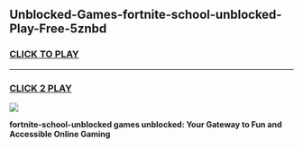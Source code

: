 
## Unblocked-Games-fortnite-school-unblocked-Play-Free-5znbd
<h3>
<a href="https://premium76.site?title=fortnite-school-unblocked&ref=18A1">CLICK TO PLAY</a></h3>
<hr>

<h3>
<a href="https://premium76.site?title=fortnite-school-unblocked&ref=18A1">CLICK 2 PLAY</a>
  
</h3>

<a href="https://premium76.site?title=fortnite-school-unblocked&ref=18A1"><img src="https://clearcache.store/games.png"></a>


**fortnite-school-unblocked games unblocked: Your Gateway to Fun and Accessible Online Gaming**
